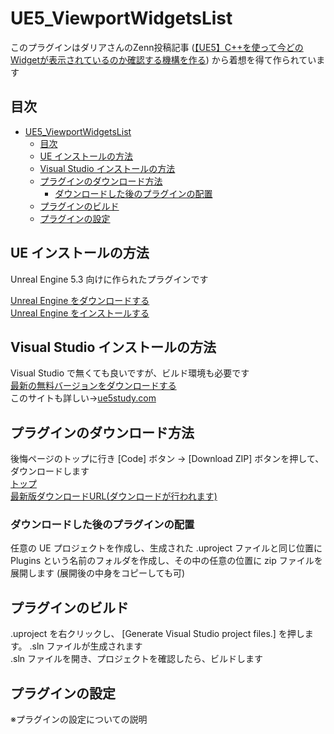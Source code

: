 # UE5_ViewportWidgetsList

このプラグインはダリアさんのZenn投稿記事 ([【UE5】C++を使って今どのWidgetが表示されているのか確認する機構を作る](https://zenn.dev/daria_nicht/articles/ue5-add-viewport-names)) から着想を得て作られています  

## 目次

- [UE5\_ViewportWidgetsList](#ue5_viewportwidgetslist)
	- [目次](#目次)
	- [UE インストールの方法](#ue-インストールの方法)
	- [Visual Studio インストールの方法](#visual-studio-インストールの方法)
	- [プラグインのダウンロード方法](#プラグインのダウンロード方法)
		- [ダウンロードした後のプラグインの配置](#ダウンロードした後のプラグインの配置)
	- [プラグインのビルド](#プラグインのビルド)
	- [プラグインの設定](#プラグインの設定)

## UE インストールの方法

Unreal Engine 5.3 向けに作られたプラグインです  

[Unreal Engine をダウンロードする](https://www.unrealengine.com/ja/download)  
[Unreal Engine をインストールする](https://dev.epicgames.com/documentation/ja-jp/unreal-engine/installing-unreal-engine)  

## Visual Studio インストールの方法

Visual Studio で無くても良いですが、ビルド環境も必要です  
[最新の無料バージョンをダウンロードする](https://visualstudio.microsoft.com/ja/vs/community/)  
このサイトも詳しい→[ue5study.com](https://ue5study.com/how/unrealengine-packaging-visualstudio-settings/)  

## プラグインのダウンロード方法

後悔ページのトップに行き \[Code\] ボタン → \[Download ZIP\] ボタンを押して、ダウンロードします  
[トップ](https://github.com/kiruru002/ViewportWidgetsListPlugin)  
[最新版ダウンロードURL(ダウンロードが行われます)](https://github.com/kiruru002/ViewportWidgetsListPlugin/archive/refs/heads/main.zip)  

### ダウンロードした後のプラグインの配置

任意の UE プロジェクトを作成し、生成された .uproject ファイルと同じ位置に Plugins という名前のフォルダを作成し、その中の任意の位置に zip ファイルを展開します (展開後の中身をコピーしても可)  

## プラグインのビルド

.uproject を右クリックし、 \[Generate Visual Studio project files.\] を押します。 .sln ファイルが生成されます  
.sln ファイルを開き、プロジェクトを確認したら、ビルドします  

## プラグインの設定

※プラグインの設定についての説明  
